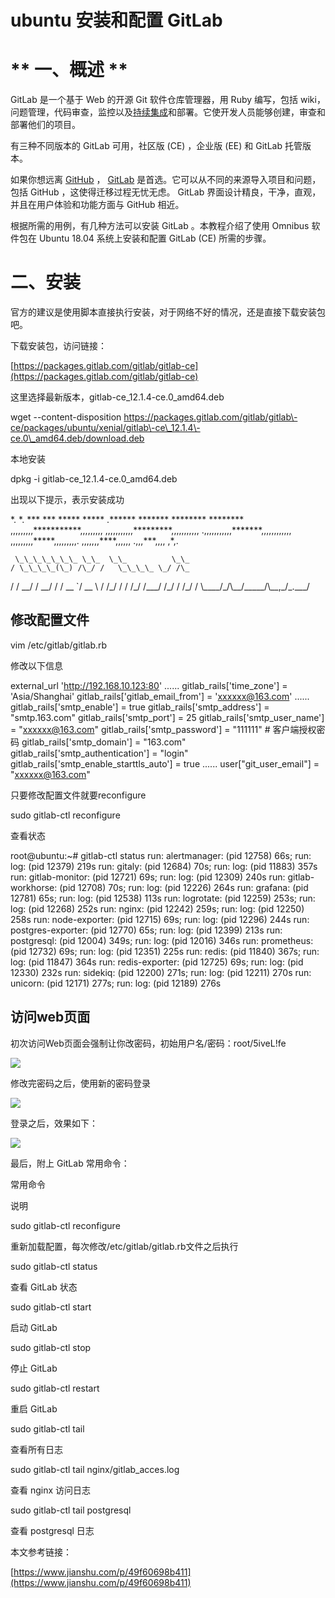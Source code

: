 ubuntu 安装和配置 GitLab
===================

 ** 一、概述 **
========

GitLab 是一个基于 Web 的开源 Git 软件仓库管理器，用 Ruby 编写，包括 wiki，问题管理，代码审查，监控以及[持续集成](https://cloud.tencent.com/product/coding-ci?from=10680)和部署。它使开发人员能够创建，审查和部署他们的项目。

有三种不同版本的 GitLab 可用，社区版 (CE) ，企业版 (EE) 和 GitLab 托管版本。

如果你想远离 [GitHub](https://github.com/) ， [GitLab](https://about.gitlab.com/) 是首选。它可以从不同的来源导入项目和问题，包括 GitHub ，这使得迁移过程无忧无虑。 GitLab 界面设计精良，干净，直观，并且在用户体验和功能方面与 GitHub 相近。

根据所需的用例，有几种方法可以安装 GitLab 。本教程介绍了使用 Omnibus 软件包在 Ubuntu 18.04 系统上安装和配置 GitLab (CE) 所需的步骤。

**二、安装**
========

官方的建议是使用脚本直接执行安装，对于网络不好的情况，还是直接下载安装包吧。

下载安装包，访问链接：

[https://packages.gitlab.com/gitlab/gitlab-ce](https://packages.gitlab.com/gitlab/gitlab-ce)

这里选择最新版本，gitlab-ce\_12.1.4-ce.0\_amd64.deb

wget \--content\-disposition https://packages.gitlab.com/gitlab/gitlab\-ce/packages/ubuntu/xenial/gitlab\-ce\_12.1.4\-ce.0\_amd64.deb/download.deb

本地安装

dpkg \-i gitlab\-ce\_12.1.4\-ce.0\_amd64.deb

出现以下提示，表示安装成功

\*.                  \*.
      \*\*\*                 \*\*\*
     \*\*\*\*\*               \*\*\*\*\*
    .\*\*\*\*\*\*             \*\*\*\*\*\*\*
    \*\*\*\*\*\*\*\*            \*\*\*\*\*\*\*\*
   ,,,,,,,,,\*\*\*\*\*\*\*\*\*\*\*,,,,,,,,,
  ,,,,,,,,,,,\*\*\*\*\*\*\*\*\*,,,,,,,,,,,
  .,,,,,,,,,,,\*\*\*\*\*\*\*,,,,,,,,,,,,
      ,,,,,,,,,\*\*\*\*\*,,,,,,,,,.
         ,,,,,,,\*\*\*\*,,,,,,
            .,,,\*\*\*,,,,
                ,\*,.



     \_\_\_\_\_\_\_ \_\_  \_\_          \_\_
    / \_\_\_\_(\_) /\_/ /   \_\_\_\_ \_/ /\_
   / / \_\_/ / \_\_/ /   / \_\_ \`/ \_\_ \\
  / /\_/ / / /\_/ /\_\_\_/ /\_/ / /\_/ /
  \\\_\_\_\_/\_/\\\_\_/\_\_\_\_\_/\\\_\_,\_/\_.\_\_\_/

**修改配置文件**
----------

vim /etc/gitlab/gitlab.rb

修改以下信息

external\_url 'http://192.168.10.123:80'
......
gitlab\_rails\['time\_zone'\] \= 'Asia/Shanghai'
gitlab\_rails\['gitlab\_email\_from'\] \= 'xxxxxx@163.com'
......
gitlab\_rails\['smtp\_enable'\] \= true
gitlab\_rails\['smtp\_address'\] \= "smtp.163.com"
gitlab\_rails\['smtp\_port'\] \= 25
gitlab\_rails\['smtp\_user\_name'\] \= "xxxxxx@163.com"
gitlab\_rails\['smtp\_password'\] \= "111111" # 客户端授权密码
gitlab\_rails\['smtp\_domain'\] \= "163.com"
gitlab\_rails\['smtp\_authentication'\] \= "login"
gitlab\_rails\['smtp\_enable\_starttls\_auto'\] \= true
......
user\["git\_user\_email"\] \= "xxxxxx@163.com"

只要修改配置文件就要reconfigure

sudo gitlab\-ctl reconfigure

查看状态

root@ubuntu:~\# gitlab\-ctl status
run: alertmanager: (pid 12758) 66s; run: log: (pid 12379) 219s
run: gitaly: (pid 12684) 70s; run: log: (pid 11883) 357s
run: gitlab\-monitor: (pid 12721) 69s; run: log: (pid 12309) 240s
run: gitlab\-workhorse: (pid 12708) 70s; run: log: (pid 12226) 264s
run: grafana: (pid 12781) 65s; run: log: (pid 12538) 113s
run: logrotate: (pid 12259) 253s; run: log: (pid 12268) 252s
run: nginx: (pid 12242) 259s; run: log: (pid 12250) 258s
run: node\-exporter: (pid 12715) 69s; run: log: (pid 12296) 244s
run: postgres\-exporter: (pid 12770) 65s; run: log: (pid 12399) 213s
run: postgresql: (pid 12004) 349s; run: log: (pid 12016) 346s
run: prometheus: (pid 12732) 69s; run: log: (pid 12351) 225s
run: redis: (pid 11840) 367s; run: log: (pid 11847) 364s
run: redis\-exporter: (pid 12725) 69s; run: log: (pid 12330) 232s
run: sidekiq: (pid 12200) 271s; run: log: (pid 12211) 270s
run: unicorn: (pid 12171) 277s; run: log: (pid 12189) 276s

**访问web页面**
-----------

初次访问Web页面会强制让你改密码，初始用户名/密码：root/5iveL!fe

![](https://ask.qcloudimg.com/http-save/yehe-2398817/ik18fmmzxd.png?imageView2/2/w/1620)

修改完密码之后，使用新的密码登录

![](https://ask.qcloudimg.com/http-save/yehe-2398817/ed1cx2k72f.png?imageView2/2/w/1620)

 登录之后，效果如下：

![](https://ask.qcloudimg.com/http-save/yehe-2398817/y9mmq2lk0x.png?imageView2/2/w/1620)

最后，附上 GitLab 常用命令：

常用命令

说明

sudo gitlab-ctl reconfigure

重新加载配置，每次修改/etc/gitlab/gitlab.rb文件之后执行

sudo gitlab-ctl status

查看 GitLab 状态

sudo gitlab-ctl start

启动 GitLab

sudo gitlab-ctl stop

停止 GitLab

sudo gitlab-ctl restart

重启 GitLab

sudo gitlab-ctl tail

查看所有日志

sudo gitlab-ctl tail nginx/gitlab\_acces.log

查看 nginx 访问日志

sudo gitlab-ctl tail postgresql

查看 postgresql 日志

本文参考链接：

[https://www.jianshu.com/p/49f60698b411](https://www.jianshu.com/p/49f60698b411)

